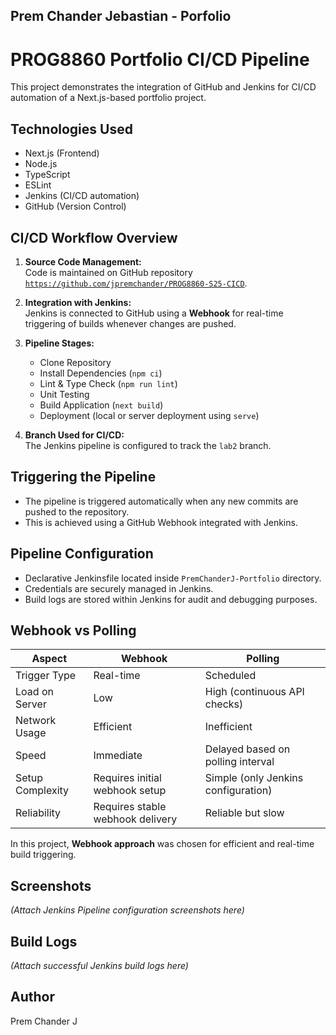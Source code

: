 ## Prem Chander Jebastian - Porfolio ###

# PROG8860 Portfolio CI/CD Pipeline

This project demonstrates the integration of GitHub and Jenkins for CI/CD automation of a Next.js-based portfolio project.

## Technologies Used

- Next.js (Frontend)
- Node.js
- TypeScript
- ESLint
- Jenkins (CI/CD automation)
- GitHub (Version Control)

## CI/CD Workflow Overview

1. **Source Code Management:**  
   Code is maintained on GitHub repository [`https://github.com/jpremchander/PROG8860-S25-CICD`](https://github.com/jpremchander/PROG8860-S25-CICD).

2. **Integration with Jenkins:**  
   Jenkins is connected to GitHub using a **Webhook** for real-time triggering of builds whenever changes are pushed.

3. **Pipeline Stages:**
    - Clone Repository
    - Install Dependencies (`npm ci`)
    - Lint & Type Check (`npm run lint`)
    - Unit Testing
    - Build Application (`next build`)
    - Deployment (local or server deployment using `serve`)

4. **Branch Used for CI/CD:**  
   The Jenkins pipeline is configured to track the `lab2` branch.

## Triggering the Pipeline

- The pipeline is triggered automatically when any new commits are pushed to the repository.
- This is achieved using a GitHub Webhook integrated with Jenkins.

## Pipeline Configuration

- Declarative Jenkinsfile located inside `PremChanderJ-Portfolio` directory.
- Credentials are securely managed in Jenkins.
- Build logs are stored within Jenkins for audit and debugging purposes.

## Webhook vs Polling

| Aspect      | Webhook  | Polling |
|-------------|----------|---------|
| Trigger Type | Real-time | Scheduled |
| Load on Server | Low | High (continuous API checks) |
| Network Usage | Efficient | Inefficient |
| Speed | Immediate | Delayed based on polling interval |
| Setup Complexity | Requires initial webhook setup | Simple (only Jenkins configuration) |
| Reliability | Requires stable webhook delivery | Reliable but slow |

In this project, **Webhook approach** was chosen for efficient and real-time build triggering.

## Screenshots

*(Attach Jenkins Pipeline configuration screenshots here)*

## Build Logs

*(Attach successful Jenkins build logs here)*

## Author

Prem Chander J
